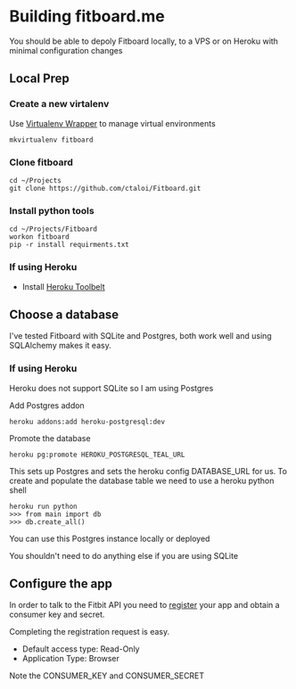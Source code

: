 
# Building fitboard.me

You should be able to depoly Fitboard locally, to a VPS or on Heroku with minimal configuration changes

## Local Prep

### Create a new virtalenv

Use [Virtualenv Wrapper](http://virtualenvwrapper.readthedocs.org/en/latest/command_ref.html) to manage virtual environments

    mkvirtualenv fitboard

### Clone fitboard

    cd ~/Projects
    git clone https://github.com/ctaloi/Fitboard.git

### Install python tools

    cd ~/Projects/Fitboard
    workon fitboard
    pip -r install requirments.txt

### If using Heroku

- Install [Heroku Toolbelt](https://toolbelt.heroku.com/)

## Choose a database

I've tested Fitboard with SQLite and Postgres, both work well and using SQLAlchemy makes it easy.

### If using Heroku

Heroku does not support SQLite so I am using Postgres

Add Postgres addon

    heroku addons:add heroku-postgresql:dev

Promote the database

    heroku pg:promote HEROKU_POSTGRESQL_TEAL_URL


This sets up Postgres and sets the heroku config DATABASE_URL for us.  To create and populate the database table we need to use a heroku python shell

    heroku run python
    >>> from main import db
    >>> db.create_all()

You can use this Postgres instance locally or deployed

You shouldn't need to do anything else if you are using SQLite

## Configure the app

In order to talk to the Fitbit API you need to [register](https://dev.fitbit.com/apps/new) your app and obtain a consumer key and secret.

Completing the registration request is easy.

- Default access type: Read-Only
- Application Type: Browser

Note the CONSUMER_KEY and CONSUMER_SECRET


















